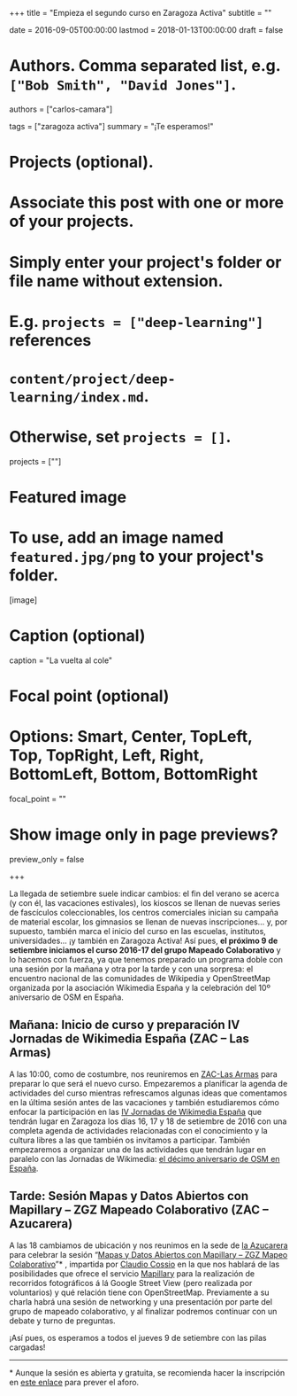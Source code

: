 +++
title = "Empieza el segundo curso en Zaragoza Activa"
subtitle = ""

date = 2016-09-05T00:00:00
lastmod = 2018-01-13T00:00:00
draft = false

# Authors. Comma separated list, e.g. `["Bob Smith", "David Jones"]`.
authors = ["carlos-camara"]

tags = ["zaragoza activa"]
summary = "¡Te esperamos!"

# Projects (optional).
#   Associate this post with one or more of your projects.
#   Simply enter your project's folder or file name without extension.
#   E.g. `projects = ["deep-learning"]` references
#   `content/project/deep-learning/index.md`.
#   Otherwise, set `projects = []`.
projects = [""]

# Featured image
# To use, add an image named `featured.jpg/png` to your project's folder.
[image]
  # Caption (optional)
  caption = "La vuelta al cole"

  # Focal point (optional)
  # Options: Smart, Center, TopLeft, Top, TopRight, Left, Right, BottomLeft, Bottom, BottomRight
  focal_point = ""

  # Show image only in page previews?
  preview_only = false

+++

La llegada de setiembre suele indicar cambios: el fin del verano se acerca (y con él, las vacaciones estivales), los kioscos se llenan de nuevas series de fascículos coleccionables, los centros comerciales inician su campaña de material escolar, los gimnasios se llenan de nuevas inscripciones… y, por supuesto, también marca el inicio del curso en las escuelas, institutos, universidades… ¡y también en Zaragoza Activa! Así pues, **el próximo 9 de setiembre iniciamos el curso 2016-17 del grupo Mapeado Colaborativo** y lo hacemos con fuerza, ya que tenemos preparado un programa doble con una sesión por la mañana y otra por la tarde y con una sorpresa: el encuentro nacional de las comunidades de Wikipedia y OpenStreetMap organizada por la asociación Wikimedia España y la celebración del 10º aniversario de OSM en España.

## Mañana: Inicio de curso y preparación IV Jornadas de Wikimedia España (ZAC – Las Armas)

A las 10:00, como de costumbre, nos reuniremos en [ZAC-Las Armas](http://www.openstreetmap.org/node/2353638893) para preparar lo que será el nuevo curso. Empezaremos a planificar la agenda de actividades del curso mientras refrescamos algunas ideas que comentamos en la última sesión antes de las vacaciones y también estudiaremos cómo enfocar la participación en las [IV Jornadas de Wikimedia España](https://es.wikipedia.org/wiki/Wikipedia:Encuentros/IV_Jornadas_de_Wikimedia_Espa%C3%B1a) que tendrán lugar en Zaragoza los días 16, 17 y 18 de setiembre de 2016 con una completa agenda de actividades relacionadas con el conocimiento y la cultura libres a las que también os invitamos a participar. También empezaremos a organizar una de las actividades que tendrán lugar en paralelo con las Jornadas de Wikimedia: [el décimo aniversario de OSM en España](http://wiki.openstreetmap.org/wiki/Spanish_10th_anniversary_mapping_party_%28Zaragoza%29).

## Tarde: Sesión Mapas y Datos Abiertos con Mapillary – ZGZ Mapeado Colaborativo (ZAC – Azucarera)

A las 18 cambiamos de ubicación y nos reunimos en la sede de [la Azucarera](http://www.openstreetmap.org/way/336142920) para celebrar la sesión “[Mapas y Datos Abiertos con Mapillary – ZGZ Mapeo Colaborativo](http://www.zaragoza.es/zac/events/35319)”* , impartida por [Claudio Cossio](https://twitter.com/ccossio) en la que nos hablará de las posibilidades que ofrece el servicio [Mapillary](http://mapillary.com/) para la realización de recorridos fotográficos á lá Google Street View (pero realizada por voluntarios) y qué relación tiene con OpenStreetMap. Previamente a su charla habrá una sesión de networking y una presentación por parte del grupo de mapeado colaborativo, y al finalizar podremos continuar con un debate y turno de preguntas.

¡Así pues, os esperamos a todos el jueves 9 de setiembre con las pilas cargadas!

----
\* Aunque la sesión es abierta y gratuita, se recomienda hacer la inscripción en [este enlace](http://www.zaragoza.es/zac/events/35319) para prever el aforo.
